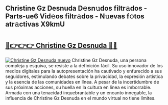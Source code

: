 ## Christine Gz Desnuda D𝚎sn𝚞dos filtr𝚊dos - Parts-ue6 Vid𝚎os filtr𝚊dos - N𝚞evas f𝚘tos atr𝚊ctivas X9kmU

# <h2><a href="http://mbcxji.tromn.icu/?c=Christine+Gz+Desnuda">🔗👉👉👉 Christine Gz Desnuda 🔗🔗</a></h2>

[![Christine Gz Desnuda nuevo](https://i.imgur.com/pEAQMta.gif)](http://mbcxji.tromn.icu/?c=Christine+Gz+Desnuda)
Christine Gz Desnuda, una persona compleja y esquiva, se resiste a la definición fácil. Su uso innovador de los medios digitales para la autopresentación ha cautivado y enfurecido a sus seguidores, estimulando debates sobre la privacidad, la expresión artística y la esencia de las comunidades en línea. A pesar de la incertidumbre de sus próximas acciones, su huella en la cultura en línea es imborrable. Armada con una tenacidad inquebrantable y un encanto innegable, la influencia de Christine Gz Desnuda en el mundo virtual no tiene límites.
